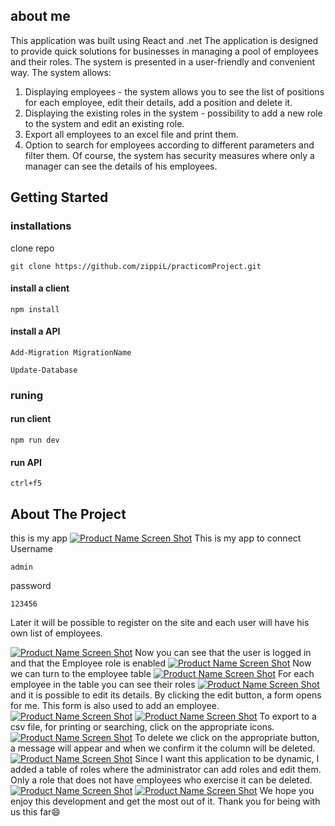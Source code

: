 
## about me
This application was built using React and .net
The application is designed to provide quick solutions for businesses in managing a pool of employees and their roles. The system is presented in a user-friendly and convenient way.
The system allows:
1. Displaying employees - the system allows you to see the list of positions for each employee, edit their details, add a position and delete it.
2. Displaying the existing roles in the system - possibility to add a new role to the system and edit an existing role.
3. Export all employees to an excel file and print them.
4. Option to search for employees according to different parameters and filter them.
Of course, the system has security measures where only a manager can see the details of his employees.
## Getting Started
### installations
clone repo
```
git clone https://github.com/zippiL/practicomProject.git
```
#### install a client
``` 
npm install
```
#### install a API
```
Add-Migration MigrationName
```
```
Update-Database
```
### runing
#### run client
``` 
npm run dev
```
#### run API
```
ctrl+f5
```
## About The Project
this is my app
[![Product Name Screen Shot](https://raw.githubusercontent.com/zippiL/practicomProject/main/workerClient/src/assets/homePage.png)](https://example.com)
This is my app
to connect
Username
```
admin
```
password
```
123456
```
Later it will be possible to register on the site and each user will have his own list of employees.

[![Product Name Screen Shot](https://raw.githubusercontent.com/zippiL/practicomProject/main/workerClient/src/assets/lopinPage.png)](https://example.com)
Now you can see that the user is logged in and that the Employee role is enabled
[![Product Name Screen Shot](https://github.com/zippiL/practicomProject/blob/main/workerClient/src/assets/pageAfterLogin.png?raw=true)](https://example.com)
Now we can turn to the employee table
[![Product Name Screen Shot](https://github.com/zippiL/practicomProject/blob/main/workerClient/src/assets/tableEmployee.png?raw=true)](https://example.com)
For each employee in the table you can see their roles
[![Product Name Screen Shot](https://github.com/zippiL/practicomProject/blob/main/workerClient/src/assets/tableEmployeeRoles.png?raw=true)](https://example.com)
and it is possible to edit its details. By clicking the edit button, a form opens for me.
This form is also used to add an employee.
[![Product Name Screen Shot](https://github.com/zippiL/practicomProject/blob/main/workerClient/src/assets/form1.png?raw=true)](https://example.com)
[![Product Name Screen Shot](https://github.com/zippiL/practicomProject/blob/main/workerClient/src/assets/form2.png?raw=true)](https://example.com)
To export to a csv file, for printing or searching, click on the appropriate icons.
[![Product Name Screen Shot](https://github.com/zippiL/practicomProject/blob/main/workerClient/src/assets/printExcel.png?raw=true)](https://example.com)
To delete we click on the appropriate button, a message will appear and when we confirm it the column will be deleted.
[![Product Name Screen Shot](https://github.com/zippiL/practicomProject/blob/main/workerClient/src/assets/delete.png?raw=true)](https://example.com)
Since I want this application to be dynamic, I added a table of roles where the administrator can add roles and edit them.
Only a role that does not have employees who exercise it can be deleted.
[![Product Name Screen Shot](https://github.com/zippiL/practicomProject/blob/main/workerClient/src/assets/tableRole.png?raw=true)](https://example.com)
[![Product Name Screen Shot](https://github.com/zippiL/practicomProject/blob/main/workerClient/src/assets/formRole.png?raw=true)](https://example.com)
We hope you enjoy this development and get the most out of it.
Thank you for being with us this far:smile:
